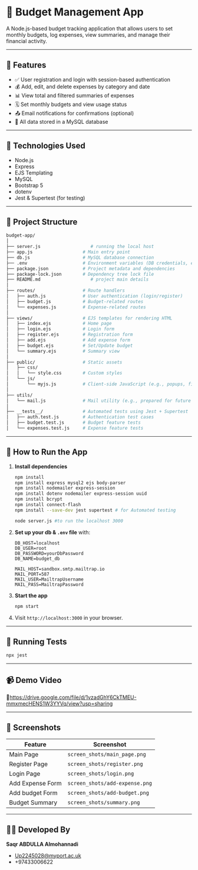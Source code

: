 # 🧾 Budget Management App

A Node.js-based budget tracking application that allows users to set monthly budgets, log expenses, view summaries, and manage their financial activity.

---

## 📌 Features

- ✅ User registration and login with session-based authentication
- 💰 Add, edit, and delete expenses by category and date
- 📊 View total and filtered summaries of expenses
- 🗓️ Set monthly budgets and view usage status
- 📤 Email notifications for confirmations (optional)
- 📂 All data stored in a MySQL database

---

## 🔧 Technologies Used

- Node.js
- Express
- EJS Templating
- MySQL
- Bootstrap 5
- dotenv
- Jest & Supertest (for testing)

---

## 📁 Project Structure

```bash
budget-app/
│
├── server.js                   # running the local host
├── app.js                   # Main entry point
├── db.js                    # MySQL database connection
├── .env                     # Environment variables (DB credentials, etc.)
├── package.json             # Project metadata and dependencies
├── package-lock.json        # Dependency tree lock file
├── README.md                   # project main details
│
├── routes/                  # Route handlers
│   ├── auth.js              # User authentication (login/register)
│   ├── budget.js            # Budget-related routes
│   └── expenses.js          # Expense-related routes
│
├── views/                   # EJS templates for rendering HTML
│   ├── index.ejs            # Home page
│   ├── login.ejs            # Login form
│   ├── register.ejs         # Registration form
│   ├── add.ejs              # Add expense form
│   ├── budget.ejs           # Set/Update budget
│   └── summary.ejs          # Summary view
│
├── public/                  # Static assets
│   ├── css/
│   │   └── style.css        # Custom styles
│   └── js/
│       └── myjs.js          # Client-side JavaScript (e.g., popups, filters)
│
├── utils/
│   └── mail.js              # Mail utility (e.g., prepared for future email support)
│
├── __tests__/               # Automated tests using Jest + Supertest
│   ├── auth.test.js         # Authentication test cases
│   ├── budget.test.js       # Budget feature tests
│   └── expenses.test.js     # Expense feature tests

```

---

## 🚀 How to Run the App

1. **Install dependencies**
   ```bash
   npm install
   npm install express mysql2 ejs body-parser
   npm install nodemailer express-session
   npm install dotenv nodemailer express-session uuid
   npm install bcrypt
   npm install connect-flash
   npm install --save-dev jest supertest # for Automated testing

   node server.js #to run the localhost 3000

   ```

2. **Set up your db & `.env` file** with:
   ```
   DB_HOST=localhost
   DB_USER=root
   DB_PASSWORD=yourDbPassword
   DB_NAME=budget_db
   
   MAIL_HOST=sandbox.smtp.mailtrap.io
   MAIL_PORT=587
   MAIL_USER=MailtrapUsername
   MAIL_PASS=MailtrapPassword

   ```

3. **Start the app**
   ```bash
   npm start
   ```

4. Visit `http://localhost:3000` in your browser.

---

## 🧪 Running Tests

```bash
npx jest
```

---

## 📹 Demo Video

🔗https://drive.google.com/file/d/1vzadGhY6CkTMEU-mmxmecHENS1W3YYVq/view?usp=sharing

---

## 📸 Screenshots

| Feature               | Screenshot                       |
|-----------------------|----------------------------------|
| Main Page             | `screen_shots/main_page.png`     |
| Register Page         | `screen_shots/register.png`      |
| Login Page            | `screen_shots/login.png`         |
| Add Expense Form      | `screen_shots/add-expense.png`   |
| Add budget Form       | `screen_shots/add-budget.png`    |
| Budget Summary        | `screen_shots/summary.png`       |

---

## 👨‍💻 Developed By
**Saqr ABDULLA Almohannadi**  
- Up2245028@myport.ac.uk
- +97433006622
